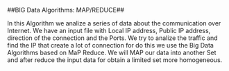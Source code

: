 ##BIG Data Algorithms: MAP/REDUCE##

In this Algorithm we analize a series of data about the communication over Internet.
We have an input file with Local IP address, Public IP address, direction of the connection and the Ports.
We try to analize the traffic and find the IP that create a lot of connection for do this we use
the Big Data Algorithms based on MaP Reduce. We will MAP our data into another Set and after reduce the input data
for obtain a limited set more homogeneous.

